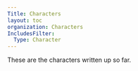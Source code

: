 ```yaml
---
Title: Characters
layout: toc
organization: Characters
IncludesFilter:
  Type: Character
---
```


These are the characters written up so far.
